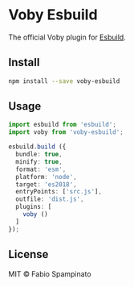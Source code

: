 # Voby Esbuild

The official Voby plugin for [Esbuild](https://esbuild.github.io).

## Install

```sh
npm install --save voby-esbuild
```

## Usage

```ts
import esbuild from 'esbuild';
import voby from 'voby-esbuild';

esbuild.build ({
  bundle: true,
  minify: true,
  format: 'esm',
  platform: 'node',
  target: 'es2018',
  entryPoints: ['src.js'],
  outfile: 'dist.js',
  plugins: [
    voby ()
  ]
});
```

## License

MIT © Fabio Spampinato
